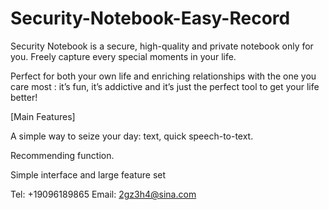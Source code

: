 # Security-Notebook-Easy-Record

Security Notebook is a secure, high-quality and private notebook only for you. Freely capture every special moments in your life.

Perfect for both your own life and enriching relationships with the one you care most : it’s fun, it’s addictive and it’s just the perfect tool to get your life better!

[Main Features]

A simple way to seize your day: text, quick speech-to-text.

Recommending function.

Simple interface and large feature set

Tel: +19096189865
Email: 2gz3h4@sina.com
